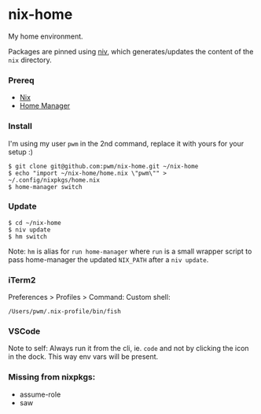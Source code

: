 # nix-home

My home environment.

Packages are pinned using [niv](https://github.com/nmattia/niv), which generates/updates the content of the `nix` directory.

### Prereq

- [Nix](https://nixos.org/nix/manual/#sect-macos-installation)
- [Home Manager](https://github.com/rycee/home-manager#installation)

### Install

I'm using my user `pwm` in the 2nd command, replace it with yours for your setup :)

```
$ git clone git@github.com:pwm/nix-home.git ~/nix-home
$ echo "import ~/nix-home/home.nix \"pwm\"" > ~/.config/nixpkgs/home.nix
$ home-manager switch
```

### Update

```
$ cd ~/nix-home
$ niv update
$ hm switch
```

Note:
`hm` is alias for `run home-manager` where `run` is a small wrapper script to pass
home-manager the updated `NIX_PATH` after a `niv update`.

### iTerm2

Preferences > Profiles > Command: Custom shell:

`/Users/pwm/.nix-profile/bin/fish`

### VSCode

Note to self:
Always run it from the cli, ie. `code` and not by clicking the icon in the dock.
This way env vars will be present.


### Missing from nixpkgs:

- assume-role
- saw
